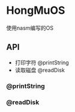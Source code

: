 # HongMuOS
使用nasm编写的OS

## API
- 打印字符 @printString
- 读取磁盘 @readDisk

### @printString

### @readDisk
